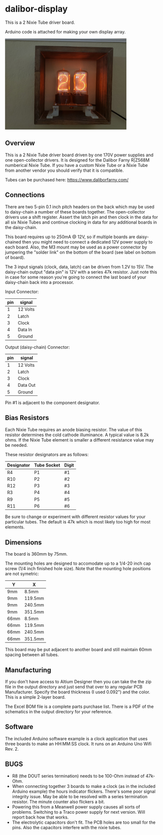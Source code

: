 # dalibor-display
This is a 2 Nixie Tube driver board.

Arduino code is attached for making your own display array.

<img src="photo.jpg" width="400">

## Overview

This is a 2 Nixie Tube driver board driven by one 170V power supplies and one open-collector drivers. It is designed for the Dalibor Farny R|Z568M numberical Nixie Tube. If you have a custom Nixie Tube or a Nixie Tube from another vendor you should verify that it is compatible.

Tubes can be purchased here: https://www.daliborfarny.com/


## Connections

There are two 5-pin 0.1 inch pitch headers on the back which may be used to daisy-chain a number of these boards together. The open-collector drivers use a shift register. Assert the latch pin and then clock in the data for all six Nixie Tubes and continue clocking in data for any additional boards in the daisy-chain.

This board requires up to 250mA @ 12V, so if multiple boards are daisy-chained then you might need to connect a dedicated 12V power supply to each board. Also, the M3 mount may be used as a power connector by jumpering the "solder link" on the bottom of the board (see label on bottom of board).

The 3 input signals (clock, data, latch) can be driven from 1.2V to 15V. The daisy-chain output "data pin" is 12V with a series 47k resistor. Just note this in case for some reason you're going to connect the last board of your daisy-chain back into a processor.

Input Connector:

|pin|signal|
|----|----|
|1|12 Volts|
|2|Latch|
|3|Clock|
|4|Data In|
|5|Ground|

Output (daisy-chain) Connector:

|pin|signal|
|----|----|
|1|12 Volts|
|2|Latch|
|3|Clock|
|4|Data Out|
|5|Ground|

Pin #1 is adjacent to the component designator.

## Bias Resistors

Each Nixie Tube requires an anode biasing resistor. The value of this resistor determines the cold cathode illuminance. A typical value is 8.2k ohms. If the Nixie Tube element is smaller a different resistance value may be needed.

These resistor designators are as follows:

|Designator|Tube Socket|Digit|
|----|----|----|
|R4|P1|#1|
|R10|P2|#2|
|R12|P3|#3|
|R3|P4|#4|
|R9|P5|#5|
|R11|P6|#6|

Be sure to change or experiment with different resistor values for your particular tubes. The default is 47k which is most likely too high for most elements.

## Dimensions

The board is 360mm by 75mm.

The mounting holes are designed to accomodate up to a 1/4-20 inch cap screw (1/4 inch finished hole size). Note that the mounting hole positions are not symetric:

|Y|X|
|-----|-----|
|9mm |8.5mm|
|9mm |119.5mm|
|9mm |240.5mm|
|9mm |351.5mm|
|66mm |8.5mm|
|66mm |119.5mm|
|66mm |240.5mm|
|66mm |351.5mm|

This board may be put adjacent to another board and still maintain 60mm spacing between all tubes.

## Manufacturing

If you don't have access to Altium Designer then you can take the the zip file in the output directory and just send that over to any regular PCB Manufacturer. Specify the board thickness (I used 0.092") and the color. This is a simple 2-layer board.

The Excel BOM file is a complete parts purchase list. There is a PDF of the schematics in the output directory for your reference.

## Software

The included Arduino software example is a clock application that uses three boards to make an HH:MM:SS clock. It runs on an Arduino Uno Wifi Rev. 2.


## BUGS

* R8 (the DOUT series termination) needs to be 100-Ohm instead of 47k-Ohm.
* When connecting together 3 boards to make a clock (as in the included Arduino example) the hours indicator flickers. There's some poor signal integrity issue. May be able to be resolved with a series termination resistor. The minute counter also flickers a bit.
* Powering this from a Meanwell power supply causes all sorts of problems. Switching to a Traco power supply for next version. Will report back how that works.
* The electrolytic capacitors don't fit. The PCB holes are too small for the pins. Also the capacitors interfere with the nixie tubes.


